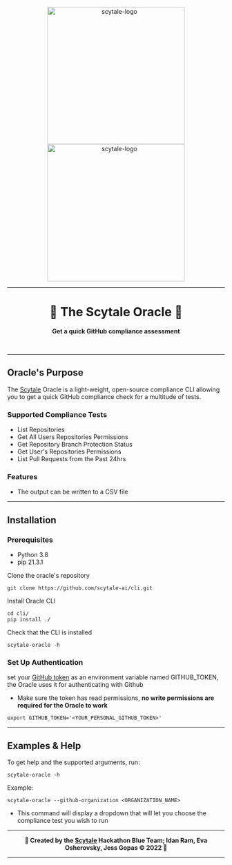 <p align="center">

  <a href="https://scytale.ai/#gh-light-mode-only">
    <img src="https://scytale-files.s3.amazonaws.com/scytale-logo/scytale_logo_light_mode.webp" alt="scytale-logo" width="318px" />
  </a>
  <a href="https://scytale.ai/#gh-dark-mode-only">
    <img src="https://scytale-files.s3.amazonaws.com/scytale-logo/scytale_logo_dark_mode.svg" alt="scytale-logo" width="318px" />
  </a>
</p>
  <hr/>

<h1 align="center">🔮 The Scytale Oracle 🔮</h1>
<p style="font-weight: bold" align="center">Get a quick GitHub compliance assessment</p>
<br />

<hr/>

## Oracle's Purpose

The [Scytale](https://scytale.ai) Oracle is a light-weight, open-source compliance CLI allowing you to get a quick GitHub compliance check for
a multitude of tests.

### Supported Compliance Tests

* List Repositories
* Get All Users Repositories Permissions
* Get Repository Branch Protection Status
* Get User's Repositories Permissions
* List Pull Requests from the Past 24hrs

### Features

* The output can be written to a CSV file

<hr />

## Installation

### Prerequisites

* Python 3.8
* pip 21.3.1

Clone the oracle's repository

```shell 
git clone https://github.com/scytale-ai/cli.git
```

Install Oracle CLI

```shell
cd cli/
pip install ./
```

Check that the CLI is installed
```shell
scytale-oracle -h
```

### Set Up Authentication

set your [GitHub token](https://github.com/settings/tokens) as an environment variable named GITHUB_TOKEN, the Oracle uses it for authenticating with Github

* Make sure the token has read permissions, **no write permissions are required for the Oracle to work**

```shell
export GITHUB_TOKEN='<YOUR_PERSONAL_GITHUB_TOKEN>'
```

<hr />

## Examples & Help

To get help and the supported arguments, run: 
```shell
scytale-oracle -h
```

Example:
```shell
scytale-oracle --github-organization <ORGANIZATION_NAME>
```
* This command will display a dropdown that will let you choose the compliance test you wish to run

<hr/>

<div align="center"> 
  <strong>
  🔮 Created by the <a href="https://scytale.ai/">Scytale</a> Hackathon Blue Team; Idan Ram, Eva Osherovsky, Jess Gopas &#169; 2022 🔮
  </strong>
</div>
<hr />